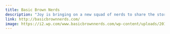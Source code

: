 ```yaml
---
title: Basic Brown Nerds
description: "Joy is bringing on a new squad of nerds to share the stories of how we’re building our own empires – so that one day we can just be basic and brunch in peace."
link: http://basicbrownnerds.com/
image: https://i2.wp.com/www.basicbrownnerds.com/wp-content/uploads/2019/06/cropped-Circular-BBN.png?w=900&ssl=1
---
```


